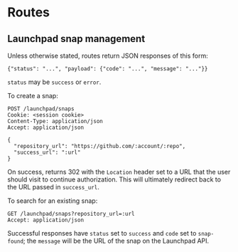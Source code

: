 # Routes

## Launchpad snap management

Unless otherwise stated, routes return JSON responses of this form:

    {"status": "...", "payload": {"code": "...", "message": "..."}}

`status` may be `success` or `error`.

To create a snap:

    POST /launchpad/snaps
    Cookie: <session cookie>
    Content-Type: application/json
    Accept: application/json

    {
      "repository_url": "https://github.com/:account/:repo",
      "success_url": ":url"
    }

On success, returns 302 with the `Location` header set to a URL that the
user should visit to continue authorization.  This will ultimately redirect
back to the URL passed in `success_url`.

To search for an existing snap:

    GET /launchpad/snaps?repository_url=:url
    Accept: application/json

Successful responses have `status` set to `success` and `code` set to
`snap-found`; the `message` will be the URL of the snap on the Launchpad
API.
